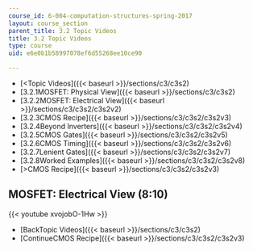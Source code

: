 ```yaml
---
course_id: 6-004-computation-structures-spring-2017
layout: course_section
parent_title: 3.2 Topic Videos
title: 3.2 Topic Videos
type: course
uid: e6e0b1b58997078ef6d55268ee10ce90

---
```


*   [<Topic Videos]({{< baseurl >}}/sections/c3/c3s2)
*   [3.2.1MOSFET: Physical View]({{< baseurl >}}/sections/c3/c3s2)
*   [3.2.2MOSFET: Electrical View]({{< baseurl >}}/sections/c3/c3s2/c3s2v2)
*   [3.2.3CMOS Recipe]({{< baseurl >}}/sections/c3/c3s2/c3s2v3)
*   [3.2.4Beyond Inverters]({{< baseurl >}}/sections/c3/c3s2/c3s2v4)
*   [3.2.5CMOS Gates]({{< baseurl >}}/sections/c3/c3s2/c3s2v5)
*   [3.2.6CMOS Timing]({{< baseurl >}}/sections/c3/c3s2/c3s2v6)
*   [3.2.7Lenient Gates]({{< baseurl >}}/sections/c3/c3s2/c3s2v7)
*   [3.2.8Worked Examples]({{< baseurl >}}/sections/c3/c3s2/c3s2v8)
*   [\>CMOS Recipe]({{< baseurl >}}/sections/c3/c3s2/c3s2v3)

MOSFET: Electrical View (8:10)
------------------------------

{{< youtube xvojobO-1Hw >}}

*   [BackTopic Videos]({{< baseurl >}}/sections/c3/c3s2)
*   [ContinueCMOS Recipe]({{< baseurl >}}/sections/c3/c3s2/c3s2v3)